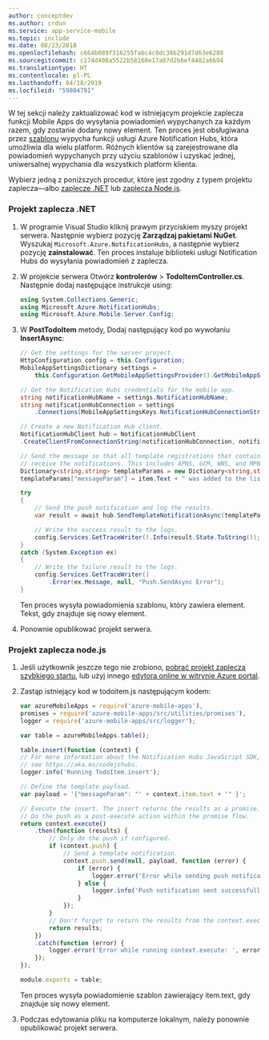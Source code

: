 ```yaml
---
author: conceptdev
ms.author: crdun
ms.service: app-service-mobile
ms.topic: include
ms.date: 08/23/2018
ms.openlocfilehash: c664b089f316255fabc4c8dc36b291d7d63e6280
ms.sourcegitcommit: c174d408a5522b58160e17a87d2b6ef4482a6694
ms.translationtype: HT
ms.contentlocale: pl-PL
ms.lasthandoff: 04/18/2019
ms.locfileid: "59804791"
---
```

W tej sekcji należy zaktualizować kod w istniejącym projekcie zaplecza funkcji Mobile Apps do wysyłania powiadomień wypychanych za każdym razem, gdy zostanie dodany nowy element. Ten proces jest obsługiwana przez [szablonu](../articles/notification-hubs/notification-hubs-templates-cross-platform-push-messages.md) wypycha funkcji usługi Azure Notification Hubs, która umożliwia dla wielu platform. Różnych klientów są zarejestrowane dla powiadomień wypychanych przy użyciu szablonów i uzyskać jednej, uniwersalnej wypychania dla wszystkich platform klienta.

Wybierz jedną z poniższych procedur, które jest zgodny z typem projektu zaplecza&mdash;albo [zaplecze .NET](#dotnet) lub [zaplecza Node.js](#nodejs).

### <a name="dotnet"></a>Projekt zaplecza .NET

1. W programie Visual Studio kliknij prawym przyciskiem myszy projekt serwera. Następnie wybierz pozycję **Zarządzaj pakietami NuGet**. Wyszukaj `Microsoft.Azure.NotificationHubs`, a następnie wybierz pozycję **zainstalować**. Ten proces instaluje biblioteki usługi Notification Hubs do wysyłania powiadomień z zaplecza.
2. W projekcie serwera Otwórz **kontrolerów** > **TodoItemController.cs**. Następnie dodaj następujące instrukcje using:

    ```csharp
    using System.Collections.Generic;
    using Microsoft.Azure.NotificationHubs;
    using Microsoft.Azure.Mobile.Server.Config;
    ```

3. W **PostTodoItem** metody, Dodaj następujący kod po wywołaniu **InsertAsync**:  

    ```csharp
    // Get the settings for the server project.
    HttpConfiguration config = this.Configuration;
    MobileAppSettingsDictionary settings =
        this.Configuration.GetMobileAppSettingsProvider().GetMobileAppSettings();

    // Get the Notification Hubs credentials for the mobile app.
    string notificationHubName = settings.NotificationHubName;
    string notificationHubConnection = settings
        .Connections[MobileAppSettingsKeys.NotificationHubConnectionString].ConnectionString;

    // Create a new Notification Hub client.
    NotificationHubClient hub = NotificationHubClient
    .CreateClientFromConnectionString(notificationHubConnection, notificationHubName);

    // Send the message so that all template registrations that contain "messageParam"
    // receive the notifications. This includes APNS, GCM, WNS, and MPNS template registrations.
    Dictionary<string,string> templateParams = new Dictionary<string,string>();
    templateParams["messageParam"] = item.Text + " was added to the list.";

    try
    {
        // Send the push notification and log the results.
        var result = await hub.SendTemplateNotificationAsync(templateParams);

        // Write the success result to the logs.
        config.Services.GetTraceWriter().Info(result.State.ToString());
    }
    catch (System.Exception ex)
    {
        // Write the failure result to the logs.
        config.Services.GetTraceWriter()
            .Error(ex.Message, null, "Push.SendAsync Error");
    }
    ```

    Ten proces wysyła powiadomienia szablonu, który zawiera element. Tekst, gdy znajduje się nowy element.

4. Ponownie opublikować projekt serwera.

### <a name="nodejs"></a>Projekt zaplecza node.js

1. Jeśli użytkownik jeszcze tego nie zrobiono, [pobrać projekt zaplecza szybkiego startu](../articles/app-service-mobile/app-service-mobile-node-backend-how-to-use-server-sdk.md#download-quickstart), lub użyj innego [edytora online w witrynie Azure portal](../articles/app-service-mobile/app-service-mobile-node-backend-how-to-use-server-sdk.md#online-editor).
2. Zastąp istniejący kod w todoitem.js następującym kodem:

    ```javascript
    var azureMobileApps = require('azure-mobile-apps'),
    promises = require('azure-mobile-apps/src/utilities/promises'),
    logger = require('azure-mobile-apps/src/logger');

    var table = azureMobileApps.table();

    table.insert(function (context) {
    // For more information about the Notification Hubs JavaScript SDK,
    // see https://aka.ms/nodejshubs.
    logger.info('Running TodoItem.insert');

    // Define the template payload.
    var payload = '{"messageParam": "' + context.item.text + '" }';  

    // Execute the insert. The insert returns the results as a promise.
    // Do the push as a post-execute action within the promise flow.
    return context.execute()
        .then(function (results) {
            // Only do the push if configured.
            if (context.push) {
                // Send a template notification.
                context.push.send(null, payload, function (error) {
                    if (error) {
                        logger.error('Error while sending push notification: ', error);
                    } else {
                        logger.info('Push notification sent successfully!');
                    }
                });
            }
            // Don't forget to return the results from the context.execute().
            return results;
        })
        .catch(function (error) {
            logger.error('Error while running context.execute: ', error);
        });
    });

    module.exports = table;  
    ```

    Ten proces wysyła powiadomienie szablon zawierający item.text, gdy znajduje się nowy element.

3. Podczas edytowania pliku na komputerze lokalnym, należy ponownie opublikować projekt serwera.
